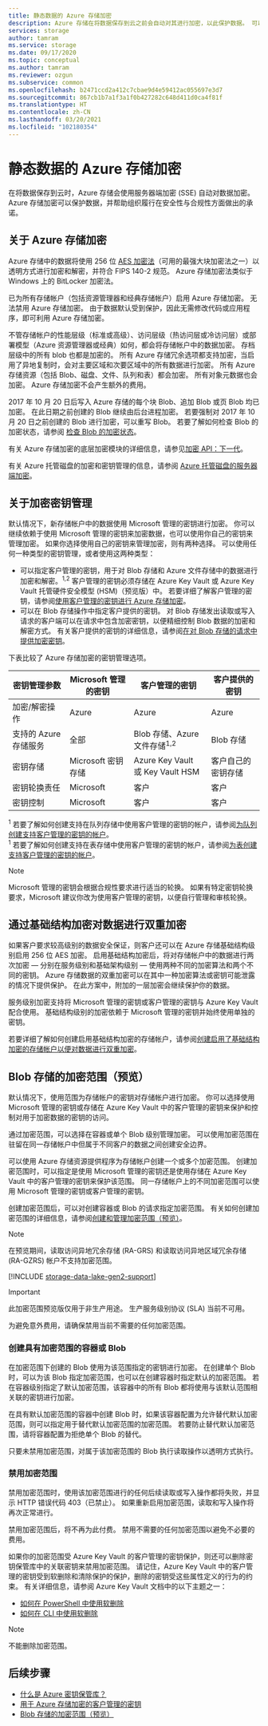 ```yaml
---
title: 静态数据的 Azure 存储加密
description: Azure 存储在将数据保存到云之前会自动对其进行加密，以此保护数据。 可以依赖于使用 Microsoft 托管的密钥来加密存储帐户中的数据，也可以使用你自己的密钥来管理加密。
services: storage
author: tamram
ms.service: storage
ms.date: 09/17/2020
ms.topic: conceptual
ms.author: tamram
ms.reviewer: ozgun
ms.subservice: common
ms.openlocfilehash: b2471ccd2a412c7cbae9d4e59412ac055697e3d7
ms.sourcegitcommit: 867cb1b7a1f3a1f0b427282c648d411d0ca4f81f
ms.translationtype: HT
ms.contentlocale: zh-CN
ms.lasthandoff: 03/20/2021
ms.locfileid: "102180354"
---
```

# <a name="azure-storage-encryption-for-data-at-rest"></a>静态数据的 Azure 存储加密

在将数据保存到云时，Azure 存储会使用服务器端加密 (SSE) 自动对数据加密。 Azure 存储加密可以保护数据，并帮助组织履行在安全性与合规性方面做出的承诺。

## <a name="about-azure-storage-encryption"></a>关于 Azure 存储加密

Azure 存储中的数据将使用 256 位 [AES 加密法](https://en.wikipedia.org/wiki/Advanced_Encryption_Standard)（可用的最强大块加密法之一）以透明方式进行加密和解密，并符合 FIPS 140-2 规范。 Azure 存储加密法类似于 Windows 上的 BitLocker 加密法。

已为所有存储帐户（包括资源管理器和经典存储帐户）启用 Azure 存储加密。 无法禁用 Azure 存储加密。 由于数据默认受到保护，因此无需修改代码或应用程序，即可利用 Azure 存储加密。

不管存储帐户的性能层级（标准或高级）、访问层级（热访问层或冷访问层）或部署模型（Azure 资源管理器或经典）如何，都会将存储帐户中的数据加密。 存档层级中的所有 blob 也都是加密的。 所有 Azure 存储冗余选项都支持加密，当启用了异地复制时，会对主要区域和次要区域中的所有数据进行加密。 所有 Azure 存储资源（包括 Blob、磁盘、文件、队列和表）都会加密。 所有对象元数据也会加密。 Azure 存储加密不会产生额外的费用。

2017 年 10 月 20 日后写入 Azure 存储的每个块 Blob、追加 Blob 或页 Blob 均已加密。 在此日期之前创建的 Blob 继续由后台进程加密。 若要强制对 2017 年 10 月 20 日之前创建的 Blob 进行加密，可以重写 Blob。 若要了解如何检查 Blob 的加密状态，请参阅 [检查 Blob 的加密状态](../blobs/storage-blob-encryption-status.md)。

有关 Azure 存储加密的底层加密模块的详细信息，请参见[加密 API：下一代](/windows/desktop/seccng/cng-portal)。

有关 Azure 托管磁盘的加密和密钥管理的信息，请参阅 [Azure 托管磁盘的服务器端加密](../../virtual-machines/disk-encryption.md)。

## <a name="about-encryption-key-management"></a>关于加密密钥管理

默认情况下，新存储帐户中的数据使用 Microsoft 管理的密钥进行加密。 你可以继续依赖于使用 Microsoft 管理的密钥来加密数据，也可以使用你自己的密钥来管理加密。 如果你选择使用自己的密钥来管理加密，则有两种选择。 可以使用任何一种类型的密钥管理，或者使用这两种类型：

- 可以指定客户管理的密钥，用于对 Blob 存储和 Azure 文件存储中的数据进行加密和解密。<sup>1,2</sup> 客户管理的密钥必须存储在 Azure Key Vault 或 Azure Key Vault 托管硬件安全模型 (HSM)（预览版）中。 若要详细了解客户管理的密钥，请参阅[使用客户管理的密钥进行 Azure 存储加密](./customer-managed-keys-overview.md)。
- 可以在 Blob 存储操作中指定客户提供的密钥。 对 Blob 存储发出读取或写入请求的客户端可以在请求中包含加密密钥，以便精细控制 Blob 数据的加密和解密方式。 有关客户提供的密钥的详细信息，请参阅[在对 Blob 存储的请求中提供加密密钥](../blobs/encryption-customer-provided-keys.md)。

下表比较了 Azure 存储加密的密钥管理选项。

| 密钥管理参数 | Microsoft 管理的密钥 | 客户管理的密钥 | 客户提供的密钥 |
|--|--|--|--|
| 加密/解密操作 | Azure | Azure | Azure |
| 支持的 Azure 存储服务 | 全部 | Blob 存储、Azure 文件存储<sup>1,2</sup> | Blob 存储 |
| 密钥存储 | Microsoft 密钥存储 | Azure Key Vault 或 Key Vault HSM | 客户自己的密钥存储 |
| 密钥轮换责任 | Microsoft | 客户 | 客户 |
| 密钥控制 | Microsoft | 客户 | 客户 |

<sup>1</sup> 若要了解如何创建支持在队列存储中使用客户管理的密钥的帐户，请参阅[为队列创建支持客户管理的密钥的帐户](account-encryption-key-create.md?toc=%2fazure%2fstorage%2fqueues%2ftoc.json)。<br />
<sup>1</sup> 若要了解如何创建支持在表存储中使用客户管理的密钥的帐户，请参阅[为表创建支持客户管理的密钥的帐户](account-encryption-key-create.md?toc=%2fazure%2fstorage%2ftables%2ftoc.json)。

> [!NOTE]
> Microsoft 管理的密钥会根据合规性要求进行适当的轮换。 如果有特定密钥轮换要求，Microsoft 建议你改为使用客户管理的密钥，以便自行管理和审核轮换。

## <a name="doubly-encrypt-data-with-infrastructure-encryption"></a>通过基础结构加密对数据进行双重加密

如果客户要求较高级别的数据安全保证，则客户还可以在 Azure 存储基础结构级别启用 256 位 AES 加密。 启用基础结构加密后，将对存储帐户中的数据进行两次加密 &mdash; 分别在服务级别和基础架构级别 &mdash; 使用两种不同的加密算法和两个不同的密钥。 Azure 存储数据的双重加密可以在其中一种加密算法或密钥可能泄露的情况下提供保护。 在此方案中，附加的一层加密会继续保护你的数据。

服务级别加密支持将 Microsoft 管理的密钥或客户管理的密钥与 Azure Key Vault 配合使用。 基础结构级别的加密依赖于 Microsoft 管理的密钥并始终使用单独的密钥。

若要详细了解如何创建启用基础结构加密的存储帐户，请参阅[创建启用了基础结构加密的存储帐户以便对数据进行双重加密](infrastructure-encryption-enable.md)。

## <a name="encryption-scopes-for-blob-storage-preview"></a>Blob 存储的加密范围（预览）

默认情况下，使用范围为存储帐户的密钥对存储帐户进行加密。 你可以选择使用 Microsoft 管理的密钥或存储在 Azure Key Vault 中的客户管理的密钥来保护和控制对用于加密数据的密钥的访问。

通过加密范围，可以选择在容器或单个 Blob 级别管理加密。 可以使用加密范围在驻留在同一存储帐户中但属于不同客户的数据之间创建安全边界。

可以使用 Azure 存储资源提供程序为存储帐户创建一个或多个加密范围。 创建加密范围时，可以指定是使用 Microsoft 管理的密钥还是使用存储在 Azure Key Vault 中的客户管理的密钥来保护该范围。 同一存储帐户上的不同加密范围可以使用 Microsoft 管理的密钥或客户管理的密钥。

创建加密范围后，可以对创建容器或 Blob 的请求指定加密范围。 有关如何创建加密范围的详细信息，请参阅[创建和管理加密范围（预览）](../blobs/encryption-scope-manage.md)。

> [!NOTE]
> 在预览期间，读取访问异地冗余存储 (RA-GRS) 和读取访问异地区域冗余存储 (RA-GZRS) 帐户不支持加密范围。

[!INCLUDE [storage-data-lake-gen2-support](../../../includes/storage-data-lake-gen2-support.md)]

> [!IMPORTANT]
> 此加密范围预览版仅用于非生产用途。 生产服务级别协议 (SLA) 当前不可用。
>
> 为避免意外费用，请确保禁用当前不需要的任何加密范围。

### <a name="create-a-container-or-blob-with-an-encryption-scope"></a>创建具有加密范围的容器或 Blob

在加密范围下创建的 Blob 使用为该范围指定的密钥进行加密。 在创建单个 Blob 时，可以为该 Blob 指定加密范围，也可以在创建容器时指定默认的加密范围。 若在容器级别指定了默认加密范围，该容器中的所有 Blob 都将使用与该默认范围相关联的密钥进行加密。

在具有默认加密范围的容器中创建 Blob 时，如果该容器配置为允许替代默认加密范围，则可以指定用于替代默认加密范围的加密范围。 若要防止替代默认加密范围，请将容器配置为拒绝单个 Blob 的替代。

只要未禁用加密范围，对属于该加密范围的 Blob 执行读取操作以透明方式执行。

### <a name="disable-an-encryption-scope"></a>禁用加密范围

禁用加密范围时，使用该加密范围进行的任何后续读取或写入操作都将失败，并显示 HTTP 错误代码 403（已禁止）。 如果重新启用加密范围，读取和写入操作将再次正常进行。

禁用加密范围后，将不再为此付费。 禁用不需要的任何加密范围以避免不必要的费用。

如果你的加密范围受 Azure Key Vault 的客户管理的密钥保护，则还可以删除密钥保管库中的关联密钥来禁用加密范围。 请记住，Azure Key Vault 中的客户管理的密钥受到软删除和清除保护的保护，删除的密钥受这些属性定义的行为的约束。 有关详细信息，请参阅 Azure Key Vault 文档中的以下主题之一：

- [如何在 PowerShell 中使用软删除](../../key-vault/general/key-vault-recovery.md)
- [如何在 CLI 中使用软删除](../../key-vault/general/key-vault-recovery.md)

> [!NOTE]
> 不能删除加密范围。

## <a name="next-steps"></a>后续步骤

- [什么是 Azure 密钥保管库？](../../key-vault/general/overview.md)
- [用于 Azure 存储加密的客户管理的密钥](customer-managed-keys-overview.md)
- [Blob 存储的加密范围（预览）](../blobs/encryption-scope-overview.md)
